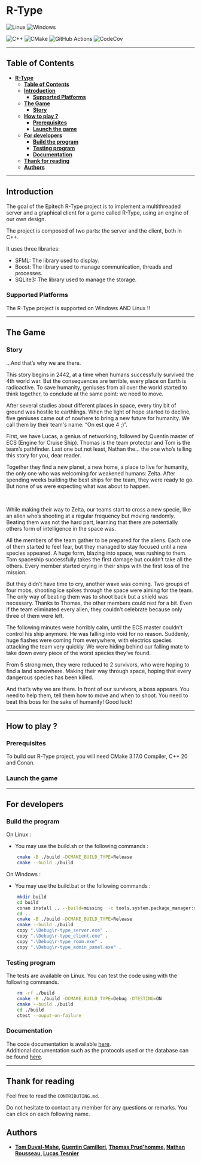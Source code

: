 # **R-Type**
![Linux](https://img.shields.io/badge/Linux-FCC624?style=for-the-badge&logo=linux&logoColor=black) ![Windows](https://img.shields.io/badge/Windows-0078D6?style=for-the-badge&logo=windows&logoColor=white)

![C++](https://img.shields.io/badge/c++-%2300599C.svg?style=for-the-badge&logo=c%2B%2B&logoColor=white)
![CMake](https://img.shields.io/badge/CMake-%23008FBA.svg?style=for-the-badge&logo=cmake&logoColor=white)
 ![GitHub Actions](https://img.shields.io/badge/github%20actions-%232671E5.svg?style=for-the-badge&logo=githubactions&logoColor=white) ![CodeCov](https://img.shields.io/badge/codecov-%23ff0077.svg?style=for-the-badge&logo=codecov&logoColor=white)

***

## **Table of Contents**

- [**R-Type**](#r-type)
  - [**Table of Contents**](#table-of-contents)
  - [**Introduction**](#introduction)
    - [**Supported Platforms**](#supported-platforms)
  - [**The Game**](#the-game)
    - [**Story**](#story)
  - [**How to play ?**](#how-to-play-)
    - [**Prerequisites**](#prerequisites)
    - [**Launch the game**](#launch-the-game)
  - [**For developers**](#for-developers)
    - [**Build the program**](#build-the-program)
    - [**Testing program**](#testing-program)
    - [**Documentation**](#documentation)
  - [**Thank for reading**](#thank-for-reading)
  - [**Authors**](#authors)

***

## **Introduction**

The goal of the Epitech R-Type project is to implement a multithreaded server and a graphical client for a game called R-Type, using an engine of our own design.

The project is composed of two parts: the server and the client, both in C++.

It uses three libraries:

- SFML: The library used to display.
- Boost: The library used to manage communication, threads and processes.
- SQLite3: The library used to manage the storage.

### **Supported Platforms**

The R-Type project is supported on Windows AND Linux !!

***

## **The Game**

### **Story**

...And that’s why we are there.

This story begins in 2442, at a time when humans successfully survived the 4th world war. But the consequences are terrible, every place on Earth is radioactive. To save humanity, geniuses from all over the world started to think together, to conclude at the same point: we need to move.

After several studies about different places in space, every tiny bit of ground was hostile to earthlings. When the light of hope started to decline, five geniuses came out of nowhere to bring a new future for humanity.  We call them by their team's name: “On est que 4 ;)”.

First, we have Lucas, a genius of networking, followed by Quentin master of ECS (Engine for Cruise Ship). Thomas is the team protector and Tom is the team’s pathfinder. Last one but not least, Nathan the... the one who’s telling this story for you, dear reader.

Together they find a new planet, a new home, a place to live for humanity, the only one who was welcoming for weakened humans: Zelta. After spending weeks building the best ships for the team, they were ready to go. But none of us were expecting what was about to happen.

<br>

While making their way to Zelta, our teams start to cross a new specie, like an alien who’s shooting at a regular frequency but moving randomly. Beating them was not the hard part, learning that there are potentially others form of intelligence in the space was.

All the members of the team gather to be prepared for the aliens. Each one of them started to feel fear, but they managed to stay focused until a new species appeared. A huge form, blazing into space, was rushing to them. Tom spaceship successfully takes the first damage but couldn’t take all the others. Every member started crying in their ships with the first loss of the mission.

But they didn’t have time to cry, another wave was coming. Two groups of four mobs, shooting ice spikes through the space were aiming for the team. The only way of beating them was to shoot back but a shield was necessary. Thanks to Thomas, the other members could rest for a bit. Even if the team eliminated every alien, they couldn’t celebrate because only three of them were left.

The following minutes were horribly calm, until the ECS master couldn’t control his ship anymore. He was falling into void for no reason. Suddenly, huge flashes were coming from everywhere, with electrics species attacking the team very quickly. We were hiding behind our falling mate to take down every piece of the worst species they’ve found.

From 5 strong men, they were reduced to 2 survivors, who were hoping to find a land somewhere. Making their way through space, hoping that every dangerous species has been killed.

And that’s why we are there. In front of our survivors, a boss appears. You need to help them, tell them how to move and when to shoot. You need to beat this boss for the sake of humanity! Good luck!

***

## **How to play ?**

### **Prerequisites**

To build our R-Type project, you will need CMake 3.17.0 Compiler, C++ 20 and Conan.

### **Launch the game**

***

## **For developers**

### **Build the program**

On Linux :

- You may use the build.sh or the following commands :

```bash
    cmake -B ./build -DCMAKE_BUILD_TYPE=Release
    cmake --build ./build
```

On Windows :

- You may use the build.bat or the following commands :

```bash
    mkdir build
    cd build
    conan install .. --build=missing  -c tools.system.package_manager:mode=install -c tools.system.package_manager:sudo=True
    cd ..
    cmake -B ./build -DCMAKE_BUILD_TYPE=Release
    cmake --build ./build
    copy ".\Debug\r-type_server.exe" .
    copy ".\Debug\r-type_client.exe" .
    copy ".\Debug\r-type_room.exe" .
    copy ".\Debug\r-type_admin_panel.exe" .
```

### **Testing program**

The tests are available on Linux.
You can test the code using with the following commands.

```bash
    rm -rf ./build
    cmake -B ./build -DCMAKE_BUILD_TYPE=Debug -DTESTING=ON
    cmake --build ./build
    cd ./build
    ctest --ouput-on-failure
```


### **Documentation**

The code documentation is available [here](). <br>
Additional documentation such as the protocols used or the database can be found [here](https://amazing-partridge-567.notion.site/R-Type-Documentations-On-est-que-4-de59851ea5e64808a3c3d9f145a960a9).

***

## **Thank for reading**

Feel free to read the `CONTRIBUTING.md`.

Do not hesitate to contact any member for any questions or remarks. You can click on each following name.

## **Authors**

* **[Tom Duval-Mahe](tom.duvalmahe@epitech.eu), [Quentin Camilleri](quentin.camilleri@epitech.eu), [Thomas Prud'homme](thomas.prudhomme@epitech.eu), [Nathan Rousseau](nathan.rousseau@epitech.eu), [Lucas Tesnier](lucas.tesnier@epitech.eu)**
